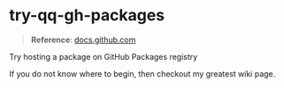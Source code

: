 # try-qq-gh-packages

> **Reference**: [docs.github.com](https://docs.github.com/en/packages)

Try hosting a package on GitHub Packages registry

If you do not know where to begin, then checkout my greatest wiki page.
